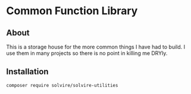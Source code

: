 # Common Function Library

## About 

This is a storage house for the more common things I have had to build. 
I use them in many projects so there is no point in killing me DRYly. 


## Installation 

    composer require solvire/solvire-utilities 


